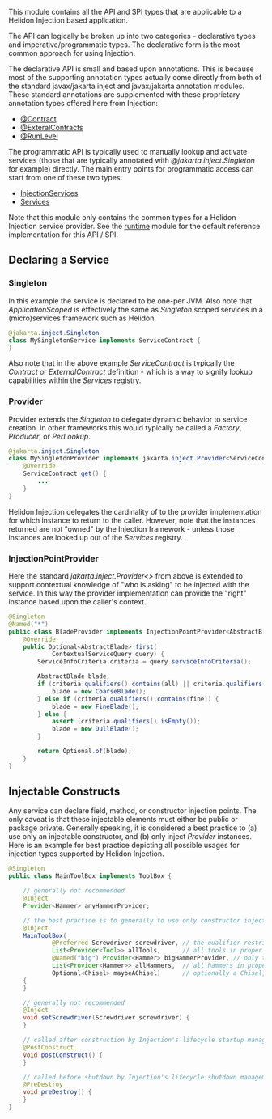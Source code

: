 This module contains all the API and SPI types that are applicable to a Helidon Injection based application.

The API can logically be broken up into two categories - declarative types and imperative/programmatic types. The declarative form is the most common approach for using Injection.

The declarative API is small and based upon annotations. This is because most of the supporting annotation types actually come directly from both of the standard javax/jakarta inject and javax/jakarta annotation modules. These standard annotations are supplemented with these proprietary annotation types offered here from Injection:

* [@Contract](src/main/java/io/helidon/inject/api/Contract.java)
* [@ExteralContracts](src/main/java/io/helidon/inject/api/ExternalContracts.java)
* [@RunLevel](src/main/java/io/helidon/inject/api/RunLevel.java)

The programmatic API is typically used to manually lookup and activate services (those that are typically annotated with <i>@jakarta.inject.Singleton</i> for example) directly. The main entry points for programmatic access can start from one of these two types:

* [InjectionServices](src/main/java/io/helidon/inject/api/InjectionServices.java)
* [Services](src/main/java/io/helidon/inject/api/Services.java)

Note that this module only contains the common types for a Helidon Injection service provider. See the [runtime](../runtime) module for the default reference implementation for this API / SPI.

## Declaring a Service

### Singleton
In this example the service is declared to be one-per JVM. Also note that <i>ApplicationScoped</i> is effectively the same as <i>Singleton</i> scoped services in a (micro)services framework such as Helidon.

```java
@jakarta.inject.Singleton
class MySingletonService implements ServiceContract {
}

```

Also note that in the above example <i>ServiceContract</i> is typically the <i>Contract</i> or <i>ExternalContract</i> definition - which is a way to signify lookup capabilities within the <i>Services</i> registry.

### Provider
Provider extends the <i>Singleton</i> to delegate dynamic behavior to service creation. In other frameworks this would typically be called a <i>Factory</i>, <i>Producer</i>, or <i>PerLookup</i>.

```java
@jakarta.inject.Singleton
class MySingletonProvider implements jakarta.inject.Provider<ServiceContract> {
    @Override
    ServiceContract get() {
        ...
    }
}
```

Helidon Injection delegates the cardinality of to the provider implementation for which instance to return to the caller. However, note that the instances returned are not "owned" by the Injection framework - unless those instances are looked up out of the <i>Services</i> registry.

### InjectionPointProvider
Here the standard <i>jakarta.inject.Provider<></i> from above is extended to support contextual knowledge of "who is asking" to be injected with the service. In this way the provider implementation can provide the "right" instance based upon the caller's context.

```java
@Singleton
@Named("*")
public class BladeProvider implements InjectionPointProvider<AbstractBlade> {
    @Override
    public Optional<AbstractBlade> first(
            ContextualServiceQuery query) {
        ServiceInfoCriteria criteria = query.serviceInfoCriteria();

        AbstractBlade blade;
        if (criteria.qualifiers().contains(all) || criteria.qualifiers().contains(coarse)) {
            blade = new CoarseBlade();
        } else if (criteria.qualifiers().contains(fine)) {
            blade = new FineBlade();
        } else {
            assert (criteria.qualifiers().isEmpty());
            blade = new DullBlade();
        }

        return Optional.of(blade);
    }
}
```

## Injectable Constructs
Any service can declare field, method, or constructor injection points. The only caveat is that these injectable elements must either be public or package private. Generally speaking, it is considered a best practice to (a) use only an injectable constructor, and (b) only inject <i>Provider</i> instances. Here is an example for best practice depicting all possible usages for injection types supported by Helidon Injection.

```java
@Singleton
public class MainToolBox implements ToolBox {

    // generally not recommended
    @Inject
    Provider<Hammer> anyHammerProvider;

    // the best practice is to generally to use only constructor injection with Provider-wrapped types
    @Inject
    MainToolBox(
            @Preferred Screwdriver screwdriver, // the qualifier restricts to the "preferred" screwdriver
            List<Provider<Tool>> allTools,      // all tools in proper weighted/ranked order
            @Named("big") Provider<Hammer> bigHammerProvider, // only the hammer provider qualified with name "big"
            List<Provider<Hammer>> allHammers,  // all hammers in proper weighted/ranked order
            Optional<Chisel> maybeAChisel)      // optionally a Chisel, activated
    {
    }

    // generally not recommended
    @Inject
    void setScrewdriver(Screwdriver screwdriver) {
    }

    // called after construction by Injection's lifecycle startup management
    @PostConstruct
    void postConstruct() {
    }

    // called before shutdown by Injection's lifecycle shutdown management
    @PreDestroy
    void preDestroy() {
    }
}

```
